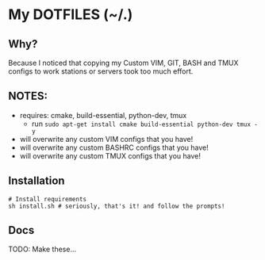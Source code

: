 My DOTFILES (~/.)
===

Why?
---
Because I noticed that copying my Custom VIM, GIT, BASH and TMUX configs to
work stations or servers took too much effort.

NOTES:
---
- requires: cmake, build-essential, python-dev, tmux
	- run `sudo apt-get install cmake build-essential python-dev tmux -y`
- will overwrite any custom VIM configs that you have!
- will overwrite any custom BASHRC configs that you have!
- will overwrite any custom TMUX configs that you have!

Installation
---
```shell
# Install requirements
sh install.sh # seriously, that's it! and follow the prompts!
```

Docs
---
TODO: Make these...
